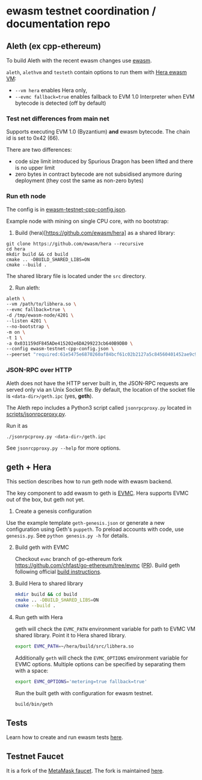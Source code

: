 # ewasm testnet coordination / documentation repo

## Aleth (ex cpp-ethereum)

To build Aleth with the recent ewasm changes use [ewasm](https://github.com/ethereum/aleth/tree/ewasm).

`aleth`, `alethvm` and `testeth` contain options to run them with [Hera ewasm VM](https://github.com/ewasm/hera):

- `--vm hera` enables Hera only,
- `--evmc fallback=true` enables fallback to EVM 1.0 Interpreter when EVM bytecode is detected (off by default)

### Test net differences from main net

Supports executing EVM 1.0 (Byzantium) **and** ewasm bytecode. The chain id is set to 0x42 (66).

There are two differences:
- code size limit introduced by Spurious Dragon has been lifted and there is no upper limit
- zero bytes in contract bytecode are not subsidised anymore during deployment (they cost the same as non-zero bytes)

### Run eth node

The config is in [ewasm-testnet-cpp-config.json](ewasm-testnet-cpp-config.json).

Example node with mining on single CPU core, with no bootstrap:

1) Build (hera)[https://github.com/ewasm/hera] as a shared library:
```
git clone https://github.com/ewasm/hera --recursive
cd hera
mkdir build && cd build
cmake .. -DBUILD_SHARED_LIBS=ON
cmake --build .
```
The shared library file is located under the `src` directory.

2) Run aleth:
```sh
aleth \
--vm /path/to/libhera.so \
--evmc fallback=true \
-d /tmp/ewasm-node/4201 \
--listen 4201 \
--no-bootstrap \
-m on \
-t 1 \
-a 0x031159dF845ADe415202e6DA299223cb640B9DB0 \
--config ewasm-testnet-cpp-config.json \
--peerset "required:61e5475e6870260af84bcf61c02b2127a5c84560401452ae9c99b9ff4f0f343d65c9e26209ec32d42028b365addba27824669eb70c73f69568964f77433afbbe@127.0.0.1:1234"
```

### JSON-RPC over HTTP

Aleth does not have the HTTP server built in, the JSON-RPC requests are served only via an Unix Socket file.
By default, the location of the socket file is `<data-dir>/geth.ipc` (yes, **geth**).

The Aleth repo includes a Python3 script called `jsonrpcproxy.py` located in [scripts/jsonrpcproxy.py](https://github.com/ethereum/aleth/blob/master/scripts/jsonrpcproxy.py).

Run it as

```sh
./jsonrpcproxy.py <data-dir>/geth.ipc
```

See `jsonrcpproxy.py --help` for more options.


## geth + Hera

This section describes how to run geth node with ewasm backend.

The key component to add ewasm to geth is [EVMC](https://github.com/ethereum/evmc).
Hera supports EVMC out of the box, but geth not yet.

1. Create a genesis configuration

  Use the example template `geth-genesis.json` or generate a new configuration using Geth's `puppeth`.  To preload accounts with code, use `genesis.py`.  See `python genesis.py -h` for details.

2. Build geth with EVMC

	Checkout `evmc` branch of go-ethereum fork https://github.com/chfast/go-ethereum/tree/evmc ([PR](https://github.com/ethereum/go-ethereum/pull/17050)).
	Build geth following official [build instructions](https://github.com/ethereum/go-ethereum#building-the-source).

3. Build Hera to shared library

	```sh
	mkdir build && cd build
	cmake .. -DBUILD_SHARED_LIBS=ON
	cmake --build .
	```

4. Run geth with Hera

	geth will check the `EVMC_PATH` environment variable for path to EVMC VM shared library. Point it to Hera shared library.

	```sh
	export EVMC_PATH=~/hera/build/src/libhera.so
	```

	Additionally `geth` will check the `EVMC_OPTIONS` environment variable for EVMC options. Multiple options can be specified by separating them with a space:

	```sh
	export EVMC_OPTIONS='metering=true fallback=true'
	```

	Run the built geth with configuration for ewasm testnet.

	```sh
	build/bin/geth
	```


## Tests

Learn how to create and run ewasm tests [here](https://github.com/ewasm/tests/blob/06e0c19e117b48adcc6dd07def286d65b7e63f41/src/GeneralStateTestsFiller/stEWASMTests/README.md).

## Testnet Faucet

It is a fork of the [MetaMask faucet](https://faucet.metamask.io/). The fork is maintained [here](https://github.com/ewasm/eth-faucet).
